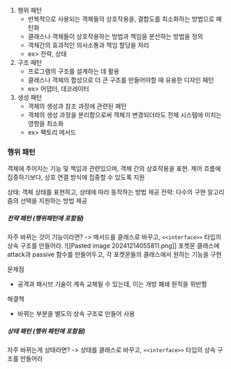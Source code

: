 1. 행위 패턴
	- 반복적으로 사용되는 객체들의 상호작용을, 결합도를 최소화하는 방법으로 패턴화
	- 클래스나 객체들이 상호작용하는 방법과 책임을 분산하는 방법을 정의
	- 객체간의 효과적인 의사소통과 책임 할당을 처리
	- ex> 전략, 상태
1. 구조 패턴
	- 프로그램의 구조를 설계하는 데 활용
	- 클래스나 객체의 합성으로 더 큰 구조를 만들어야할 때 유용한 디자인 패턴
	- ex> 어댑터, 데코레이터
1. 생성 패턴
	- 객체의 생성과 참조 과정에 관련된 패턴
	- 객체의 생성 과정을 분리함으로써 객체가 변경되더라도 전체 시스템에 미치는 영향을 최소화
	- ex> 팩토리 메서드

### 행위 패턴
객체에 주어지는 기능 및 책임과 관련있으며, 객체 간의 상호작용을 표현.
제어 흐름에 집중하기보다, 상호 연결 방식에 집중할 수 있도록 지원

상태: 객체 상태를 표현하고, 상태에 따라 동작하는 방법 제공
전략: 다수의 구현 알고리즘의 선택을 지원하는 방법 제공

##### 전략 패턴 (행위패턴에 포함됨)
자주 바뀌는 것이 기능이라면? -> 메서드를 클래스로 바꾸고, `<<interface>>` 타입의 상속 구조를 만들어라.
![[Pasted image 20241214055811.png]]
포켓몬 클래스에 attack과 passive 함수를 만들어두고, 각 포켓몬들의 클래스에서 원하는 기능을 구현

문제점
- 공격과 패시브 기술이 계속 교체될 수 있는데, 이는 개방 폐쇄 원칙을 위반함

해결책
- 바뀌는 부분을 별도의 상속 구조로 만들어 사용

##### 상태 패턴 (행위 패턴에 포함됨)
자주 바뀌는게 상태라면? -> 상태를 클래스로 바꾸고, `<<interface>>` 타입의 상속 구조를 만들어라

